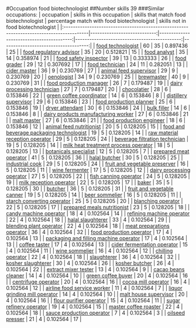 #Occupation food biotechnologist
##Number skills 39
###Similar occupations:
| occupation                                                                              |   skills in this occupation |   skills that match food biotechnologist |   percentage match with food biotechnologist |   skills not in food biotechnologist |
|:----------------------------------------------------------------------------------------|----------------------------:|-----------------------------------------:|---------------------------------------------:|-------------------------------------:|
| [food technologist](food_technologist.md)                                               |                          60 |                                       35 |                                     0.897436 |                                   25 |
| [food regulatory advisor](food_regulatory_advisor.md)                                   |                          35 |                                       20 |                                     0.512821 |                                   15 |
| [food analyst](food_analyst.md)                                                         |                          35 |                                       14 |                                     0.358974 |                                   21 |
| [food safety inspector](food_safety_inspector.md)                                       |                          39 |                                       13 |                                     0.333333 |                                   26 |
| [food grader](food_grader.md)                                                           |                          29 |                                       12 |                                     0.307692 |                                   17 |
| [food technician](food_technician.md)                                                   |                          24 |                                       11 |                                     0.282051 |                                   13 |
| [cider master](cider_master.md)                                                         |                          36 |                                        9 |                                     0.230769 |                                   27 |
| [animal feed supervisor](animal_feed_supervisor.md)                                     |                          29 |                                        9 |                                     0.230769 |                                   20 |
| [oenologist](oenologist.md)                                                             |                          34 |                                        9 |                                     0.230769 |                                   25 |
| [brewmaster](brewmaster.md)                                                             |                          40 |                                        9 |                                     0.230769 |                                   31 |
| [food production manager](food_production_manager.md)                                   |                          26 |                                        7 |                                     0.179487 |                                   19 |
| [dairy processing technician](dairy_processing_technician.md)                           |                          27 |                                        7 |                                     0.179487 |                                   20 |
| [chocolatier](chocolatier.md)                                                           |                          28 |                                        6 |                                     0.153846 |                                   22 |
| [green coffee coordinator](green coffee coordinator.md)                                 |                          14 |                                        6 |                                     0.153846 |                                    8 |
| [distillery supervisor](distillery_supervisor.md)                                       |                          29 |                                        6 |                                     0.153846 |                                   23 |
| [food production planner](food_production_planner.md)                                   |                          25 |                                        6 |                                     0.153846 |                                   19 |
| [dryer attendant](dryer_attendant.md)                                                   |                          30 |                                        6 |                                     0.153846 |                                   24 |
| [bulk filler](bulk_filler.md)                                                           |                          14 |                                        6 |                                     0.153846 |                                    8 |
| [dairy products manufacturing worker](dairy_products_manufacturing_worker.md)           |                          27 |                                        6 |                                     0.153846 |                                   21 |
| [malt master](malt_master.md)                                                           |                          27 |                                        6 |                                     0.153846 |                                   21 |
| [food production engineer](food_production_engineer.md)                                 |                          18 |                                        6 |                                     0.153846 |                                   12 |
| [animal feed nutritionist](animal_feed_nutritionist.md)                                 |                          20 |                                        5 |                                     0.128205 |                                   15 |
| [food and beverage packaging technologist](food_and_beverage_packaging_technologist.md) |                          19 |                                        5 |                                     0.128205 |                                   14 |
| [raw material reception operator](raw_material_reception_operator.md)                   |                          29 |                                        5 |                                     0.128205 |                                   24 |
| [beverage filtration technician](beverage_filtration_technician.md)                     |                          19 |                                        5 |                                     0.128205 |                                   14 |
| [milk heat treatment process operator](milk_heat_treatment_process_operator.md)         |                          18 |                                        5 |                                     0.128205 |                                   13 |
| [botanicals specialist](botanicals_specialist.md)                                       |                          12 |                                        5 |                                     0.128205 |                                    7 |
| [prepared meat operator](prepared_meat_operator.md)                                     |                          41 |                                        5 |                                     0.128205 |                                   36 |
| [halal butcher](halal_butcher.md)                                                       |                          30 |                                        5 |                                     0.128205 |                                   25 |
| [industrial cook](industrial_cook.md)                                                   |                          29 |                                        5 |                                     0.128205 |                                   24 |
| [fruit and vegetable preserver](fruit_and_vegetable_preserver.md)                       |                          16 |                                        5 |                                     0.128205 |                                   11 |
| [wine fermenter](wine_fermenter.md)                                                     |                          17 |                                        5 |                                     0.128205 |                                   12 |
| [dairy processing operator](dairy_processing_operator.md)                               |                          27 |                                        5 |                                     0.128205 |                                   22 |
| [fish canning operator](fish_canning_operator.md)                                       |                          24 |                                        5 |                                     0.128205 |                                   19 |
| [milk reception operator](milk_reception_operator.md)                                   |                          22 |                                        5 |                                     0.128205 |                                   17 |
| [baker](baker.md)                                                                       |                          35 |                                        5 |                                     0.128205 |                                   30 |
| [butcher](butcher.md)                                                                   |                          36 |                                        5 |                                     0.128205 |                                   31 |
| [fruit and vegetable canner](fruit_and_vegetable_canner.md)                             |                          19 |                                        5 |                                     0.128205 |                                   14 |
| [beer sommelier](beer_sommelier.md)                                                     |                          16 |                                        5 |                                     0.128205 |                                   11 |
| [starch converting operator](starch_converting_operator.md)                             |                          25 |                                        5 |                                     0.128205 |                                   20 |
| [blanching operator](blanching_operator.md)                                             |                          22 |                                        5 |                                     0.128205 |                                   17 |
| [prepared meals nutritionist](prepared_meals_nutritionist.md)                           |                          23 |                                        5 |                                     0.128205 |                                   18 |
| [candy machine operator](candy_machine_operator.md)                                     |                          18 |                                        4 |                                     0.102564 |                                   14 |
| [refining machine operator](refining_machine_operator.md)                               |                          22 |                                        4 |                                     0.102564 |                                   18 |
| [halal slaughterer](halal_slaughterer.md)                                               |                          33 |                                        4 |                                     0.102564 |                                   29 |
| [blending plant operator](blending_plant_operator.md)                                   |                          22 |                                        4 |                                     0.102564 |                                   18 |
| [meat preparations operator](meat_preparations_operator.md)                             |                          36 |                                        4 |                                     0.102564 |                                   32 |
| [food production operator](food_production_operator.md)                                 |                          17 |                                        4 |                                     0.102564 |                                   13 |
| [packaging and filling machine operator](packaging_and_filling_machine_operator.md)     |                          17 |                                        4 |                                     0.102564 |                                   13 |
| [coffee taster](coffee_taster.md)                                                       |                          17 |                                        4 |                                     0.102564 |                                   13 |
| [cider fermentation operator](cider_fermentation_operator.md)                           |                          15 |                                        4 |                                     0.102564 |                                   11 |
| [wine sommelier](wine_sommelier.md)                                                     |                          16 |                                        4 |                                     0.102564 |                                   12 |
| [chilling operator](chilling_operator.md)                                               |                          22 |                                        4 |                                     0.102564 |                                   18 |
| [slaughterer](slaughterer.md)                                                           |                          36 |                                        4 |                                     0.102564 |                                   32 |
| [kosher slaughterer](kosher_slaughterer.md)                                             |                          30 |                                        4 |                                     0.102564 |                                   26 |
| [kosher butcher](kosher_butcher.md)                                                     |                          26 |                                        4 |                                     0.102564 |                                   22 |
| [extract mixer tester](extract_mixer_tester.md)                                         |                          13 |                                        4 |                                     0.102564 |                                    9 |
| [cacao beans cleaner](cacao_beans_cleaner.md)                                           |                          14 |                                        4 |                                     0.102564 |                                   10 |
| [green coffee buyer](green_coffee_buyer.md)                                             |                          20 |                                        4 |                                     0.102564 |                                   16 |
| [centrifuge operator](centrifuge_operator.md)                                           |                          20 |                                        4 |                                     0.102564 |                                   16 |
| [cocoa mill operator](cocoa_mill_operator.md)                                           |                          16 |                                        4 |                                     0.102564 |                                   12 |
| [airline food service worker](airline_food_service_worker.md)                           |                          11 |                                        4 |                                     0.102564 |                                    7 |
| [liquor grinding mill operator](liquor_grinding_mill_operator.md)                       |                          14 |                                        4 |                                     0.102564 |                                   10 |
| [malt house supervisor](malt_house_supervisor.md)                                       |                          20 |                                        4 |                                     0.102564 |                                   16 |
| [flour purifier operator](flour_purifier_operator.md)                                   |                          15 |                                        4 |                                     0.102564 |                                   11 |
| [sugar refinery operator](sugar_refinery_operator.md)                                   |                          19 |                                        4 |                                     0.102564 |                                   15 |
| [master coffee roaster](master_coffee_roaster.md)                                       |                          22 |                                        4 |                                     0.102564 |                                   18 |
| [sauce production operator](sauce_production_operator.md)                               |                           7 |                                        4 |                                     0.102564 |                                    3 |
| [oilseed presser](oilseed_presser.md)                                                   |                          21 |                                        4 |                                     0.102564 |                                   17 |
